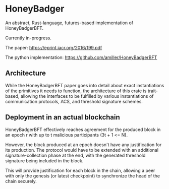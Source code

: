 # HoneyBadger

An abstract, Rust-language, futures-based implementation of HoneyBadgerBFT.

Currently in-progress.

The paper: https://eprint.iacr.org/2016/199.pdf

The python implementation: https://github.com/amiller/HoneyBadgerBFT

## Architecture

While the HoneyBadgerBFT paper goes into detail about exact instantiations of the primitives it needs to function, the architecture of this crate is trait-based, allowing the interfaces to be fulfilled by various instantiations of communication protocols, ACS, and threshold signature schemes.

## Deployment in an actual blockchain

HoneyBadgerBFT effectively reaches agreement for the produced block in an epoch r with up to t malicious participants (3t + 1 <= N).

However, the block produced at an epoch doesn't have any justification for its production. The protocol would have to be extended with an additional signature-collection phase at the end, with the generated threshold signature being
included in the block. 

This will provide justification for each block in the chain, allowing a peer with only the genesis (or latest checkpoint) to synchronize the head of the chain securely.
